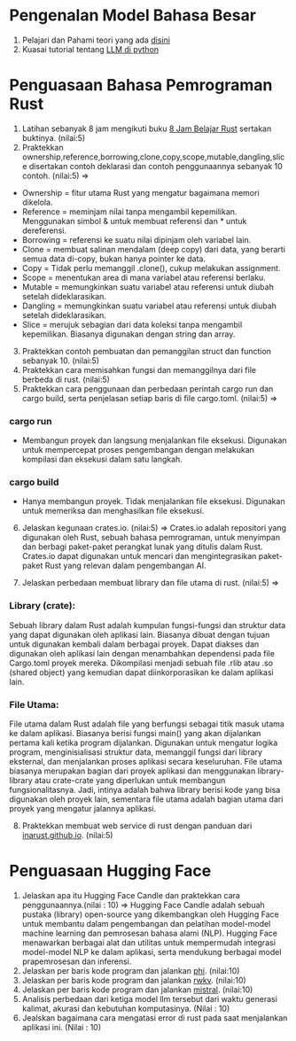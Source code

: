 # Pengenalan Model Bahasa Besar

1. Pelajari dan Pahami teori yang ada [disini](https://rpradeepmenon.medium.com/introduction-to-large-language-models-and-the-transformer-architecture-534408ed7e61)
2. Kuasai tutorial tentang [LLM di python](https://huggingface.co/docs/transformers/llm_tutorial)

# Penguasaan Bahasa Pemrograman Rust
1. Latihan sebanyak 8 jam mengikuti buku [8 Jam Belajar Rust](./8jamrust.pdf) sertakan buktinya. (nilai:5)
2. Praktekkan ownership,reference,borrowing,clone,copy,scope,mutable,dangling,slice disertakan contoh deklarasi dan contoh penggunaannya sebanyak 10 contoh. (nilai:5)
=>
- Ownership = fitur utama Rust yang mengatur bagaimana memori dikelola.
- Reference = meminjam nilai tanpa mengambil kepemilikan. Menggunakan simbol & untuk membuat referensi dan * untuk dereferensi.
- Borrowing =  referensi ke suatu nilai dipinjam oleh variabel lain.
- Clone = membuat salinan mendalam (deep copy) dari data, yang berarti semua data di-copy, bukan hanya pointer ke data.
- Copy = Tidak perlu memanggil .clone(), cukup melakukan assignment.
- Scope =  menentukan area di mana variabel atau referensi berlaku.
- Mutable = memungkinkan suatu variabel atau referensi untuk diubah setelah dideklarasikan.
- Dangling = memungkinkan suatu variabel atau referensi untuk diubah setelah dideklarasikan.
- Slice = merujuk sebagian dari data koleksi tanpa mengambil kepemilikan. Biasanya digunakan dengan string dan array.
  
3. Praktekkan contoh pembuatan dan pemanggilan struct dan function sebanyak 10. (nilai:5)
4. Praktekkan cara memisahkan fungsi dan memanggilnya dari file berbeda di rust. (nilai:5)
5. Praktekkan cara penggunaan dan perbedaan perintah cargo run dan cargo build, serta penjelasan setiap baris di file cargo.toml. (nilai:5)
=>
### cargo run
- Membangun proyek dan langsung menjalankan file eksekusi. Digunakan untuk mempercepat proses pengembangan dengan melakukan kompilasi dan eksekusi dalam satu langkah.
### cargo build
- Hanya membangun proyek. Tidak menjalankan file eksekusi. Digunakan untuk memeriksa dan menghasilkan file eksekusi.
  
6. Jelaskan kegunaan crates.io. (nilai:5)
=> Crates.io adalah repositori yang digunakan oleh Rust, sebuah bahasa pemrograman, untuk menyimpan dan berbagi paket-paket perangkat lunak yang ditulis dalam Rust. Crates.io dapat digunakan untuk mencari dan mengintegrasikan paket-paket Rust yang relevan dalam pengembangan AI.

7. Jelaskan perbedaan membuat library dan file utama di rust. (nilai:5)
=>
### Library (crate):
Sebuah library dalam Rust adalah kumpulan fungsi-fungsi dan struktur data yang dapat digunakan oleh aplikasi lain. Biasanya dibuat dengan tujuan untuk digunakan kembali dalam berbagai proyek. Dapat diakses dan digunakan oleh aplikasi lain dengan menambahkan dependensi pada file Cargo.toml proyek mereka. Dikompilasi menjadi sebuah file .rlib atau .so (shared object) yang kemudian dapat diinkorporasikan ke dalam aplikasi lain.
### File Utama:
File utama dalam Rust adalah file yang berfungsi sebagai titik masuk utama ke dalam aplikasi. Biasanya berisi fungsi main() yang akan dijalankan pertama kali ketika program dijalankan. Digunakan untuk mengatur logika program, menginisialisasi struktur data, memanggil fungsi dari library eksternal, dan menjalankan proses aplikasi secara keseluruhan. File utama biasanya merupakan bagian dari proyek aplikasi dan menggunakan library-library atau crate-crate yang diperlukan untuk membangun fungsionalitasnya. Jadi, intinya adalah bahwa library berisi kode yang bisa digunakan oleh proyek lain, sementara file utama adalah bagian utama dari proyek yang mengatur jalannya aplikasi.

8. Praktekkan membuat web service di rust dengan panduan dari [inarust.github.io](https://inarust.github.io/). (nilai:5)


# Penguasaan Hugging Face

1. Jelaskan apa itu Hugging Face Candle dan praktekkan cara penggunaannya.(nilai : 10)
=> Hugging Face Candle adalah sebuah pustaka (library) open-source yang dikembangkan oleh Hugging Face untuk membantu dalam pengembangan dan pelatihan model-model machine learning dan pemrosesan bahasa alami (NLP). Hugging Face menawarkan berbagai alat dan utilitas untuk mempermudah integrasi model-model NLP ke dalam aplikasi, serta mendukung berbagai model prapemrosesan dan inferensi.
3. Jelaskan per baris kode program dan jalankan [phi](https://github.com/mymyid/phi). (nilai:10)
4. Jelaskan per baris kode program dan jalankan [rwkv](https://github.com/mymyid/rwkv). (nilai:10)
5. Jelaskan per baris kode program dan jalankan [mistral](https://github.com/mymyid/mistral). (nilai:10)
6. Analisis perbedaan dari ketiga model llm tersebut dari waktu generasi kalimat, akurasi dan kebutuhan komputasinya. (Nilai : 10)
7. Jealskan bagaimana cara mengatasi error di rust pada saat menjalankan aplikasi ini. (Nilai : 10)

